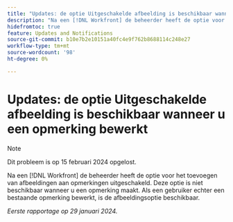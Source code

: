 ```yaml
---
title: "Updates: de optie Uitgeschakelde afbeelding is beschikbaar wanneer u een opmerking bewerkt"
description: "Na een [!DNL Workfront] de beheerder heeft de optie voor het toevoegen van afbeeldingen aan opmerkingen uitgeschakeld. Deze optie is niet beschikbaar wanneer u een opmerking maakt. Als een gebruiker echter een bestaande opmerking bewerkt, is de afbeeldingsoptie beschikbaar."
hidefromtoc: true
feature: Updates and Notifications
source-git-commit: b10e7b2e10151a40fc4e9f762b8688114c248e27
workflow-type: tm+mt
source-wordcount: '98'
ht-degree: 0%

---
```



# Updates: de optie Uitgeschakelde afbeelding is beschikbaar wanneer u een opmerking bewerkt

>[!NOTE]
>
>Dit probleem is op 15 februari 2024 opgelost.

Na een [!DNL Workfront] de beheerder heeft de optie voor het toevoegen van afbeeldingen aan opmerkingen uitgeschakeld. Deze optie is niet beschikbaar wanneer u een opmerking maakt. Als een gebruiker echter een bestaande opmerking bewerkt, is de afbeeldingsoptie beschikbaar.

_Eerste rapportage op 29 januari 2024._
